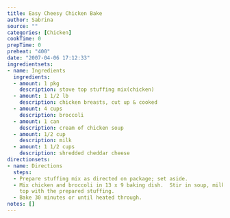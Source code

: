 ```yaml
---
title: Easy Cheesy Chicken Bake
author: Sabrina
source: ""
categories: [Chicken]
cookTime: 0
prepTime: 0
preheat: "400"
date: "2007-04-06 17:12:33"
ingredientsets:
- name: Ingredients
  ingredients:
  - amount: 1 pkg
    description: stove top stuffing mix(chicken)
  - amount: 1 1/2 lb
    description: chicken breasts, cut up & cooked
  - amount: 4 cups
    description: broccoli
  - amount: 1 can
    description: cream of chicken soup
  - amount: 1/2 cup
    description: milk
  - amount: 1 1/2 cups
    description: shredded cheddar cheese
directionsets:
- name: Directions
  steps:
  - Prepare stuffing mix as directed on package; set aside.
  - Mix chicken and broccoli in 13 x 9 baking dish.  Stir in soup, milk and cheese;
    top with the prepared stuffing.
  - Bake 30 minutes or until heated through.
notes: []
---
```


